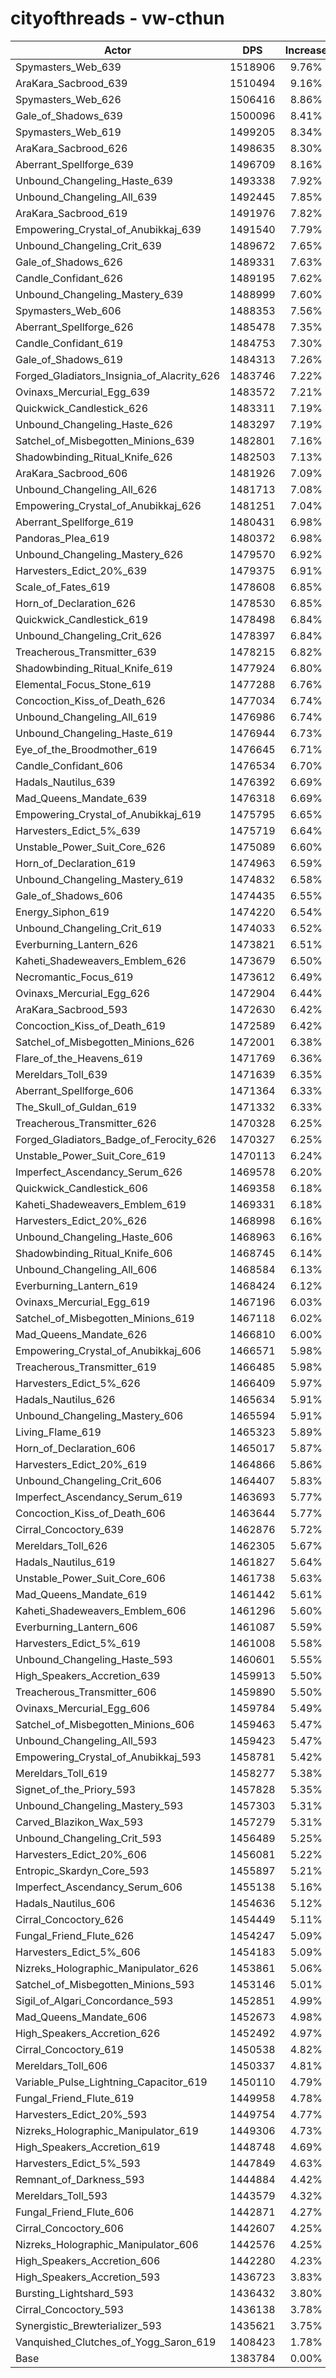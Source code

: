 # cityofthreads - vw-cthun
| Actor | DPS | Increase |
|---|:---:|:---:|
|Spymasters_Web_639|1518906|9.76%|
|AraKara_Sacbrood_639|1510494|9.16%|
|Spymasters_Web_626|1506416|8.86%|
|Gale_of_Shadows_639|1500096|8.41%|
|Spymasters_Web_619|1499205|8.34%|
|AraKara_Sacbrood_626|1498635|8.30%|
|Aberrant_Spellforge_639|1496709|8.16%|
|Unbound_Changeling_Haste_639|1493338|7.92%|
|Unbound_Changeling_All_639|1492445|7.85%|
|AraKara_Sacbrood_619|1491976|7.82%|
|Empowering_Crystal_of_Anubikkaj_639|1491540|7.79%|
|Unbound_Changeling_Crit_639|1489672|7.65%|
|Gale_of_Shadows_626|1489331|7.63%|
|Candle_Confidant_626|1489195|7.62%|
|Unbound_Changeling_Mastery_639|1488999|7.60%|
|Spymasters_Web_606|1488353|7.56%|
|Aberrant_Spellforge_626|1485478|7.35%|
|Candle_Confidant_619|1484753|7.30%|
|Gale_of_Shadows_619|1484313|7.26%|
|Forged_Gladiators_Insignia_of_Alacrity_626|1483746|7.22%|
|Ovinaxs_Mercurial_Egg_639|1483572|7.21%|
|Quickwick_Candlestick_626|1483311|7.19%|
|Unbound_Changeling_Haste_626|1483297|7.19%|
|Satchel_of_Misbegotten_Minions_639|1482801|7.16%|
|Shadowbinding_Ritual_Knife_626|1482503|7.13%|
|AraKara_Sacbrood_606|1481926|7.09%|
|Unbound_Changeling_All_626|1481713|7.08%|
|Empowering_Crystal_of_Anubikkaj_626|1481251|7.04%|
|Aberrant_Spellforge_619|1480431|6.98%|
|Pandoras_Plea_619|1480372|6.98%|
|Unbound_Changeling_Mastery_626|1479570|6.92%|
|Harvesters_Edict_20%_639|1479375|6.91%|
|Scale_of_Fates_619|1478608|6.85%|
|Horn_of_Declaration_626|1478530|6.85%|
|Quickwick_Candlestick_619|1478498|6.84%|
|Unbound_Changeling_Crit_626|1478397|6.84%|
|Treacherous_Transmitter_639|1478215|6.82%|
|Shadowbinding_Ritual_Knife_619|1477924|6.80%|
|Elemental_Focus_Stone_619|1477288|6.76%|
|Concoction_Kiss_of_Death_626|1477034|6.74%|
|Unbound_Changeling_All_619|1476986|6.74%|
|Unbound_Changeling_Haste_619|1476944|6.73%|
|Eye_of_the_Broodmother_619|1476645|6.71%|
|Candle_Confidant_606|1476534|6.70%|
|Hadals_Nautilus_639|1476392|6.69%|
|Mad_Queens_Mandate_639|1476318|6.69%|
|Empowering_Crystal_of_Anubikkaj_619|1475795|6.65%|
|Harvesters_Edict_5%_639|1475719|6.64%|
|Unstable_Power_Suit_Core_626|1475089|6.60%|
|Horn_of_Declaration_619|1474963|6.59%|
|Unbound_Changeling_Mastery_619|1474832|6.58%|
|Gale_of_Shadows_606|1474435|6.55%|
|Energy_Siphon_619|1474220|6.54%|
|Unbound_Changeling_Crit_619|1474033|6.52%|
|Everburning_Lantern_626|1473821|6.51%|
|Kaheti_Shadeweavers_Emblem_626|1473679|6.50%|
|Necromantic_Focus_619|1473612|6.49%|
|Ovinaxs_Mercurial_Egg_626|1472904|6.44%|
|AraKara_Sacbrood_593|1472630|6.42%|
|Concoction_Kiss_of_Death_619|1472589|6.42%|
|Satchel_of_Misbegotten_Minions_626|1472001|6.38%|
|Flare_of_the_Heavens_619|1471769|6.36%|
|Mereldars_Toll_639|1471639|6.35%|
|Aberrant_Spellforge_606|1471364|6.33%|
|The_Skull_of_Guldan_619|1471332|6.33%|
|Treacherous_Transmitter_626|1470328|6.25%|
|Forged_Gladiators_Badge_of_Ferocity_626|1470327|6.25%|
|Unstable_Power_Suit_Core_619|1470113|6.24%|
|Imperfect_Ascendancy_Serum_626|1469578|6.20%|
|Quickwick_Candlestick_606|1469358|6.18%|
|Kaheti_Shadeweavers_Emblem_619|1469331|6.18%|
|Harvesters_Edict_20%_626|1468998|6.16%|
|Unbound_Changeling_Haste_606|1468963|6.16%|
|Shadowbinding_Ritual_Knife_606|1468745|6.14%|
|Unbound_Changeling_All_606|1468584|6.13%|
|Everburning_Lantern_619|1468424|6.12%|
|Ovinaxs_Mercurial_Egg_619|1467196|6.03%|
|Satchel_of_Misbegotten_Minions_619|1467118|6.02%|
|Mad_Queens_Mandate_626|1466810|6.00%|
|Empowering_Crystal_of_Anubikkaj_606|1466571|5.98%|
|Treacherous_Transmitter_619|1466485|5.98%|
|Harvesters_Edict_5%_626|1466409|5.97%|
|Hadals_Nautilus_626|1465634|5.91%|
|Unbound_Changeling_Mastery_606|1465594|5.91%|
|Living_Flame_619|1465323|5.89%|
|Horn_of_Declaration_606|1465017|5.87%|
|Harvesters_Edict_20%_619|1464866|5.86%|
|Unbound_Changeling_Crit_606|1464407|5.83%|
|Imperfect_Ascendancy_Serum_619|1463693|5.77%|
|Concoction_Kiss_of_Death_606|1463644|5.77%|
|Cirral_Concoctory_639|1462876|5.72%|
|Mereldars_Toll_626|1462305|5.67%|
|Hadals_Nautilus_619|1461827|5.64%|
|Unstable_Power_Suit_Core_606|1461738|5.63%|
|Mad_Queens_Mandate_619|1461442|5.61%|
|Kaheti_Shadeweavers_Emblem_606|1461296|5.60%|
|Everburning_Lantern_606|1461087|5.59%|
|Harvesters_Edict_5%_619|1461008|5.58%|
|Unbound_Changeling_Haste_593|1460601|5.55%|
|High_Speakers_Accretion_639|1459913|5.50%|
|Treacherous_Transmitter_606|1459890|5.50%|
|Ovinaxs_Mercurial_Egg_606|1459784|5.49%|
|Satchel_of_Misbegotten_Minions_606|1459463|5.47%|
|Unbound_Changeling_All_593|1459423|5.47%|
|Empowering_Crystal_of_Anubikkaj_593|1458781|5.42%|
|Mereldars_Toll_619|1458277|5.38%|
|Signet_of_the_Priory_593|1457828|5.35%|
|Unbound_Changeling_Mastery_593|1457303|5.31%|
|Carved_Blazikon_Wax_593|1457279|5.31%|
|Unbound_Changeling_Crit_593|1456489|5.25%|
|Harvesters_Edict_20%_606|1456081|5.22%|
|Entropic_Skardyn_Core_593|1455897|5.21%|
|Imperfect_Ascendancy_Serum_606|1455138|5.16%|
|Hadals_Nautilus_606|1454636|5.12%|
|Cirral_Concoctory_626|1454449|5.11%|
|Fungal_Friend_Flute_626|1454247|5.09%|
|Harvesters_Edict_5%_606|1454183|5.09%|
|Nizreks_Holographic_Manipulator_626|1453861|5.06%|
|Satchel_of_Misbegotten_Minions_593|1453146|5.01%|
|Sigil_of_Algari_Concordance_593|1452851|4.99%|
|Mad_Queens_Mandate_606|1452673|4.98%|
|High_Speakers_Accretion_626|1452492|4.97%|
|Cirral_Concoctory_619|1450538|4.82%|
|Mereldars_Toll_606|1450337|4.81%|
|Variable_Pulse_Lightning_Capacitor_619|1450110|4.79%|
|Fungal_Friend_Flute_619|1449958|4.78%|
|Harvesters_Edict_20%_593|1449754|4.77%|
|Nizreks_Holographic_Manipulator_619|1449306|4.73%|
|High_Speakers_Accretion_619|1448748|4.69%|
|Harvesters_Edict_5%_593|1447849|4.63%|
|Remnant_of_Darkness_593|1444884|4.42%|
|Mereldars_Toll_593|1443579|4.32%|
|Fungal_Friend_Flute_606|1442871|4.27%|
|Cirral_Concoctory_606|1442607|4.25%|
|Nizreks_Holographic_Manipulator_606|1442576|4.25%|
|High_Speakers_Accretion_606|1442280|4.23%|
|High_Speakers_Accretion_593|1436723|3.83%|
|Bursting_Lightshard_593|1436432|3.80%|
|Cirral_Concoctory_593|1436138|3.78%|
|Synergistic_Brewterializer_593|1435621|3.75%|
|Vanquished_Clutches_of_Yogg_Saron_619|1408423|1.78%|
|Base|1383784|0.00%|
